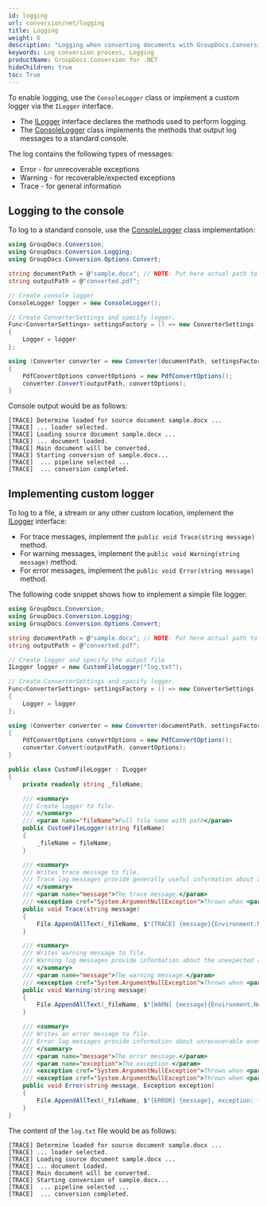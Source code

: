 ```yaml
---
id: logging
url: conversion/net/logging
title: Logging
weight: 6
description: "Logging when converting documents with GroupDocs.Conversion for .NET"
keywords: Log conversion process, Logging
productName: GroupDocs.Conversion for .NET
hideChildren: true
toc: True
---
```

To enable logging, use the `ConsoleLogger` class or implement a custom logger via the `ILogger` interface.

* The [ILogger](https://reference.groupdocs.com/conversion/net/groupdocs.conversion.logging/ilogger/) interface declares the methods used to perform logging.
* The [ConsoleLogger](https://reference.groupdocs.com/conversion/net/groupdocs.conversion.logging/consolelogger/) class implements the methods that output log messages to a standard console.

The log contains the following types of messages:

* Error - for unrecoverable exceptions
* Warning - for recoverable/expected exceptions
* Trace - for general information

## Logging to the console
To log to a standard console, use the [ConsoleLogger](https://reference.groupdocs.com/conversion/net/groupdocs.conversion.logging/consolelogger/) class implementation:

```csharp
using GroupDocs.Conversion;
using GroupDocs.Conversion.Logging;
using GroupDocs.Conversion.Options.Convert;

string documentPath = @"sample.docx"; // NOTE: Put here actual path to your document
string outputPath = @"converted.pdf";

// Create console logger
ConsoleLogger logger = new ConsoleLogger();

// Create ConverterSettings and specify logger.
Func<ConverterSettings> settingsFactory = () => new ConverterSettings
{
    Logger = logger
};

using (Converter converter = new Converter(documentPath, settingsFactory))
{
    PdfConvertOptions convertOptions = new PdfConvertOptions();
    converter.Convert(outputPath, convertOptions);
}
```

Console output would be as follows:

```console
[TRACE] Determine loaded for source document sample.docx ...
[TRACE] ... loader selected.
[TRACE] Loading source document sample.docx ...
[TRACE] ... document loaded.
[TRACE] Main document will be converted.
[TRACE] Starting conversion of sample.docx...
[TRACE]  ... pipeline selected ...
[TRACE]  ... conversion completed.
```

## Implementing custom logger

To log to a file, a stream or any other custom location, implement the [ILogger](https://reference.groupdocs.com/conversion/net/groupdocs.conversion.logging/ilogger/) interface:

* For trace messages, implement the `public void Trace(string message)` method.
* For warning messages, implement the `public void Warning(string message)` method.
* For error messages, implement the `public void Error(string message)` method.

The following code snippet shows how to implement a simple file logger:

```csharp
using GroupDocs.Conversion;
using GroupDocs.Conversion.Logging;
using GroupDocs.Conversion.Options.Convert;

string documentPath = @"sample.docx"; // NOTE: Put here actual path to your document
string outputPath = @"converted.pdf";

// Create logger and specify the output file
ILogger logger = new CustomFileLogger("log.txt");

// Create ConverterSettings and specify logger.
Func<ConverterSettings> settingsFactory = () => new ConverterSettings
{
    Logger = logger
};

using (Converter converter = new Converter(documentPath, settingsFactory))
{
    PdfConvertOptions convertOptions = new PdfConvertOptions();
    converter.Convert(outputPath, convertOptions);
}

public class CustomFileLogger : ILogger
{
    private readonly string _fileName;

    /// <summary>
    /// Create logger to file.
    /// </summary>
    /// <param name="fileName">Full file name with path</param>
    public CustomFileLogger(string fileName)
    {
        _fileName = fileName;
    }

    /// <summary>
    /// Writes trace message to file.
    /// Trace log messages provide generally useful information about application flow.
    /// </summary>
    /// <param name="message">The trace message.</param>
    /// <exception cref="System.ArgumentNullException">Thrown when <paramref name="message"/> is null.</exception>
    public void Trace(string message)
    {
        File.AppendAllText(_fileName, $"[TRACE] {message}{Environment.NewLine}");
    }

    /// <summary>
    /// Writes warning message to file.
    /// Warning log messages provide information about the unexpected and recoverable event in application flow.
    /// </summary>
    /// <param name="message">The warning message.</param>
    /// <exception cref="System.ArgumentNullException">Thrown when <paramref name="message"/> is null.</exception>
    public void Warning(string message)
    {
        File.AppendAllText(_fileName, $"[WARN] {message}{Environment.NewLine}");
    }

    /// <summary>
    /// Writes an error message to file.
    /// Error log messages provide information about unrecoverable events in application flow.
    /// </summary>
    /// <param name="message">The error message.</param>
    /// <param name="exception">The exception.</param>
    /// <exception cref="System.ArgumentNullException">Thrown when <paramref name="message"/> is null.</exception>
    /// <exception cref="System.ArgumentNullException">Thrown when <paramref name="exception"/> is null.</exception>
    public void Error(string message, Exception exception)
    {
        File.AppendAllText(_fileName, $"[ERROR] {message}, exception: {exception}{Environment.NewLine}");
    }
}
```

The content of the `log.txt` file would be as follows:

```console
[TRACE] Determine loaded for source document sample.docx ...
[TRACE] ... loader selected.
[TRACE] Loading source document sample.docx ...
[TRACE] ... document loaded.
[TRACE] Main document will be converted.
[TRACE] Starting conversion of sample.docx...
[TRACE]  ... pipeline selected ... 
[TRACE]  ... conversion completed.
```